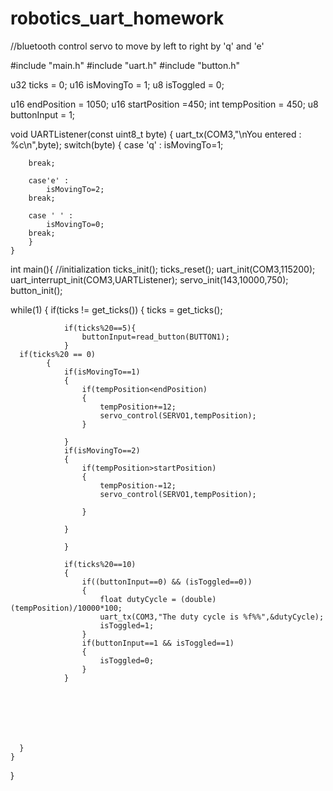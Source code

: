 # robotics_uart_homework
//bluetooth control servo to move by left to right by 'q' and 'e'

#include "main.h"
#include "uart.h"
#include "button.h"

u32 ticks = 0;
u16 isMovingTo = 1;
u8 isToggled = 0;


u16 endPosition = 1050;
u16 startPosition =450;
int tempPosition = 450;
u8 buttonInput = 1;


void UARTListener(const uint8_t byte)
{
	uart_tx(COM3,"\nYou entered : %c\n",byte);
	switch(byte)
	{
		case 'q' :
			isMovingTo=1;
		
		break;
		
		case'e' :
			isMovingTo=2;
		break;
		
		case ' ' :
			isMovingTo=0;
		break;
		}
	}
		

int main(){
  //initialization
  ticks_init();
  ticks_reset();
	uart_init(COM3,115200);
	uart_interrupt_init(COM3,UARTListener);
	servo_init(143,10000,750);
	button_init();
	
  while(1)
	{
    if(ticks != get_ticks())
		{
      ticks = get_ticks();
			
				if(ticks%20==5){
					buttonInput=read_button(BUTTON1);
				}
      if(ticks%20 == 0)
			{
				if(isMovingTo==1)
				{
					if(tempPosition<endPosition)
					{
						tempPosition+=12;
						servo_control(SERVO1,tempPosition);
					}
						
				}
				if(isMovingTo==2)
				{	
					if(tempPosition>startPosition)
					{
						tempPosition-=12;
						servo_control(SERVO1,tempPosition);
						
					}
					
				}
				
				}
				
				if(ticks%20==10)
				{
					if((buttonInput==0) && (isToggled==0))
					{
						float dutyCycle = (double)(tempPosition)/10000*100;
						uart_tx(COM3,"The duty cycle is %f%%",&dutyCycle);
						isToggled=1;
					}
					if(buttonInput==1 && isToggled==1)
					{
						isToggled=0;
					}
				}
					
				
				
				

					
					
      }
    }
  }
